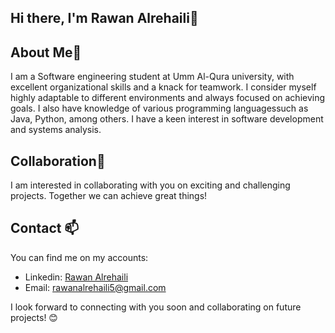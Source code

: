 ## Hi there, I'm Rawan Alrehaili👋

## About Me👀
I am a Software engineering student at Umm Al-Qura university, with excellent organizational skills and a knack for teamwork. I consider myself highly adaptable to different environments and always focused on achieving goals. I also have knowledge of various programming languages ​​such as Java, Python, among others. I have a keen interest in software development and systems analysis.


## Collaboration🤝
I am interested in collaborating with you on exciting and challenging projects. Together we can achieve great things!

## Contact 📫
You can find me on my accounts:

- Linkedin: [Rawan Alrehaili](http://www.linkedin.com/in/rawan-alrehaili5)
- Email: rawanalrehaili5@gmail.com

I look forward to connecting with you soon and collaborating on future projects! 😊


<!--
**Rawanc/Rawanc** is a ✨ _special_ ✨ repository because its `README.md` (this file) appears on your GitHub profile.

Here are some ideas to get you started:

- 🔭 I’m currently working on ...
- 🌱 I’m currently learning ...
- 👯 I’m looking to collaborate on ...
- 🤔 I’m looking for help with ...
- 💬 Ask me about ...
- 📫 How to reach me: ...
- 😄 Pronouns: ...
- ⚡ Fun fact: ...
-->

